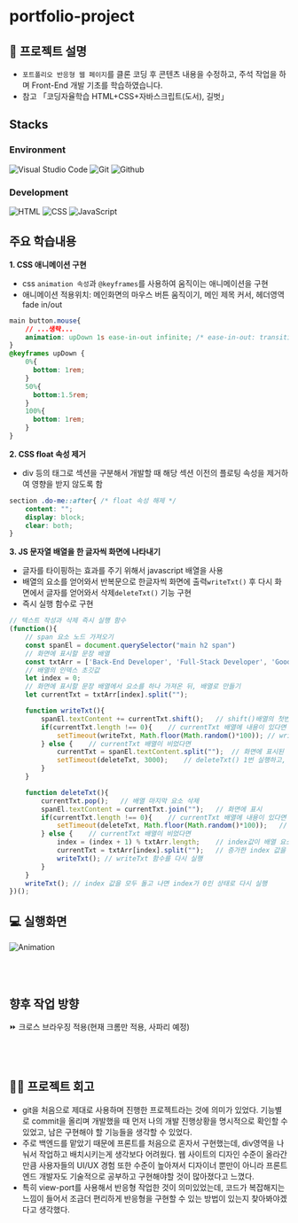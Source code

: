 # portfolio-project

## 📑 프로젝트 설명
- `포트폴리오 반응형 웹 페이지`를 클론 코딩 후 콘텐츠 내용을 수정하고, 주석 작업을 하며 Front-End 개발 기초를 학습하였습니다.
- 참고 「코딩자율학습 HTML+CSS+자바스크립트(도서), 길벗」

## Stacks 

### Environment
![Visual Studio Code](https://img.shields.io/badge/Visual%20Studio%20Code-007ACC?style=for-the-badge&logo=Visual%20Studio%20Code&logoColor=white)
![Git](https://img.shields.io/badge/Git-F05032?style=for-the-badge&logo=Git&logoColor=white)
![Github](https://img.shields.io/badge/GitHub-181717?style=for-the-badge&logo=GitHub&logoColor=white)             

### Development
![HTML](https://img.shields.io/badge/HTML5-E34F26?style=for-the-badge&logo=HTML5&logoColor=white)
![CSS](https://img.shields.io/badge/CSS3-1572B6?style=for-the-badge&logo=CSS3&logoColor=white)
![JavaScript](https://img.shields.io/badge/JavaScript-F7DF1E?style=for-the-badge&logo=Javascript&logoColor=white)   

  
## 주요 학습내용
**1. CSS 애니메이션 구현**      
- css `animation 속성`과 `@keyframes`를 사용하여 움직이는 애니메이션을 구현      
- 애니메이션 적용위치: 메인화면의 마우스 버튼 움직이기, 메인 제목 커서, 헤더영역 fade in/out      
```CSS
main button.mouse{
    // ...생략...
    animation: upDown 1s ease-in-out infinite; /* ease-in-out: transition*/
}
@keyframes upDown {
    0%{ 
      bottom: 1rem;
    }
    50%{
      bottom:1.5rem;
    }
    100%{ 
      bottom: 1rem;
    }
}
  ```      
**2. CSS float 속성 제거**      
- div 등의 태그로 섹션을 구분해서 개발할 때 해당 섹션 이전의 플로팅 속성을 제거하여 영향을 받지 않도록 함         
```CSS
section .do-me::after{ /* float 속성 해제 */
	content: "";
	display: block;
	clear: both;
}
  ```    
**3. JS 문자열 배열을 한 글자씩 화면에 나타내기**      
- 글자를 타이핑하는 효과를 주기 위해서 javascript 배열을 사용
- 배열의 요소를 얻어와서 반복문으로 한글자씩 화면에 출력`writeTxt()` 후 다시 화면에서 글자를 얻어와서 삭제`deleteTxt()` 기능 구현    
- 즉시 실행 함수로 구현      
```javascript
// 텍스트 작성과 삭제 즉시 실행 함수
(function(){
	// span 요소 노드 가져오기
	const spanEl = document.querySelector("main h2 span")
	// 화면에 표시할 문장 배열
	const txtArr = ['Back-End Developer', 'Full-Stack Developer', 'Good Developer'];
	// 배열의 인덱스 초깃값
	let index = 0;
	// 화면에 표시할 문장 배열에서 요소를 하나 가져온 뒤, 배열로 만들기
	let currentTxt = txtArr[index].split("");

	function writeTxt(){
		spanEl.textContent += currentTxt.shift();	// shift()배열의 첫번째 요소를 추출하고, 원배열에서 삭제
		if(currentTxt.length !== 0){	// currentTxt 배열에 내용이 있다면
			setTimeout(writeTxt, Math.floor(Math.random()*100)); // writeTxt() 1번 실행하고, 랜덤값 딜레이
		} else {	// currentTxt 배열이 비었다면
			currentTxt = spanEl.textContent.split("");	// 화면에 표시된 텍스트를 가져와서 다시 currentTxt배열에 출력
			setTimeout(deleteTxt, 3000);	// deleteTxt() 1번 실행하고, 0.1초 이내 딜레이
		}
	}

	function deleteTxt(){
		currentTxt.pop();	// 배열 마지막 요소 삭제
		spanEl.textContent = currentTxt.join("");	// 화면에 표시
		if(currentTxt.length !== 0){	// currentTxt 배열에 내용이 있다면
			setTimeout(deleteTxt, Math.floor(Math.random()*100));	// deleteTxt() 1번 실행하고, 랜덤값 딜레이
		} else {	// currentTxt 배열이 비었다면
			index = (index + 1) % txtArr.length;	// index값이 배열 요소를 순회하도록 증가
			currentTxt = txtArr[index].split("");	// 증가한 index 값을 currentTxt 배열에 추가
			writeTxt();	// writeTxt 함수를 다시 실행
		}
	}
	writeTxt(); // index 값을 모두 돌고 나면 index가 0인 상태로 다시 실행
})();
  ```  


## 💻 실행화면    
![Animation](https://github.com/kimg1623/Front-end-Project/assets/40616792/7fd378f9-1456-438a-9ac7-c4424949dd3c)

     
<br><br>
## 향후 작업 방향
⏩ 크로스 브라우징 적용(현재 크롬만 적용, 사파리 예정)     

     
<br><br>
## 🙋‍♀️ 프로젝트 회고
- git을 처음으로 제대로 사용하며 진행한 프로젝트라는 것에 의미가 있었다. 기능별로 commit을 올리며 개발했을 때 먼저 나의 개발 진행상황을 명시적으로 확인할 수 있었고, 남은 구현해야 할 기능들을 생각할 수 있었다.
- 주로 백엔드를 맡았기 때문에 프론트를 처음으로 혼자서 구현했는데, div영역을 나눠서 작업하고 배치시키는게 생각보다 어려웠다. 웹 사이트의 디자인 수준이 올라간 만큼 사용자들의 UI/UX 경험 또한 수준이 높아져서 디자이너 뿐만이 아니라 프론트엔드 개발자도 기술적으로 공부하고 구현해야할 것이 많아졌다고 느꼈다.
- 특히 view-port를 사용해서 반응형 작업한 것이 의미있었는데, 코드가 복잡해지는 느낌이 들어서 조금더 편리하게 반응형을 구현할 수 있는 방법이 있는지 찾아봐야겠다고 생각했다.


